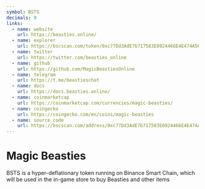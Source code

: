 ```yaml
---
symbol: BSTS
decimals: 9
links:
  - name: website
    url: https://beasties.online/
  - name: explorer
    url: https://bscscan.com/token/0xc77Dd3AdE7b717583E0924466E4E474A5673332c
  - name: twitter
    url: https://twitter.com/beasties_online
  - name: github
    url: https://github.com/MagicBeastiesOnline
  - name: telegram
    url: https://t.me/beastieschat
  - name: docs
    url: https://docs.beasties.online/
  - name: coinmarketcap
    url: https://coinmarketcap.com/currencies/magic-beasties/
  - name: coingecko
    url: https://coingecko.com/en/coins/magic-beasties
  - name: source_code
    url: https://bscscan.com/address/0xc77Dd3AdE7b717583E0924466E4E474A5673332c#code
---
```


# Magic Beasties

BSTS is a hyper-deflationary token running on Binance Smart Chain, which will be used in the in-game store to buy Beasties and other items
